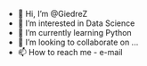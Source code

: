 - 👋 Hi, I’m @GiedreZ
- 👀 I’m interested in Data Science
- 🌱 I’m currently learning Python
- 💞️ I’m looking to collaborate on ...
- 📫 How to reach me - e-mail

<!---
GiedreZ/GiedreZ is a ✨ special ✨ repository because its `README.md` (this file) appears on your GitHub profile.
You can click the Preview link to take a look at your changes.
--->
